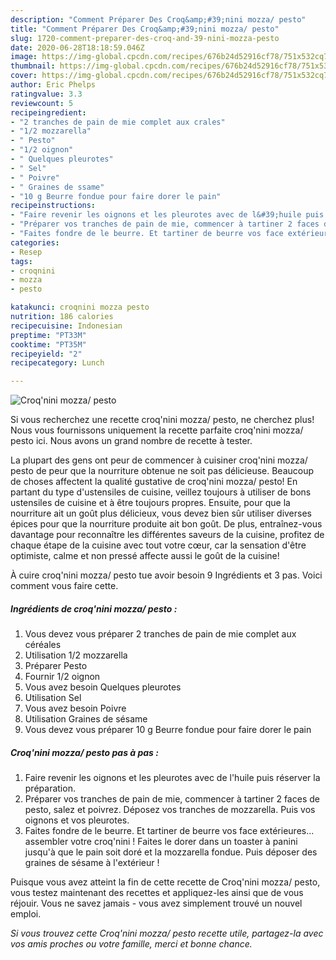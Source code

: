 ```yaml
---
description: "Comment Préparer Des Croq&amp;#39;nini mozza/ pesto"
title: "Comment Préparer Des Croq&amp;#39;nini mozza/ pesto"
slug: 1720-comment-preparer-des-croq-and-39-nini-mozza-pesto
date: 2020-06-28T18:18:59.046Z
image: https://img-global.cpcdn.com/recipes/676b24d52916cf78/751x532cq70/croqnini-mozza-pesto-photo-principale-de-la-recette.jpg
thumbnail: https://img-global.cpcdn.com/recipes/676b24d52916cf78/751x532cq70/croqnini-mozza-pesto-photo-principale-de-la-recette.jpg
cover: https://img-global.cpcdn.com/recipes/676b24d52916cf78/751x532cq70/croqnini-mozza-pesto-photo-principale-de-la-recette.jpg
author: Eric Phelps
ratingvalue: 3.3
reviewcount: 5
recipeingredient:
- "2 tranches de pain de mie complet aux crales"
- "1/2 mozzarella"
- " Pesto"
- "1/2 oignon"
- " Quelques pleurotes"
- " Sel"
- " Poivre"
- " Graines de ssame"
- "10 g Beurre fondue pour faire dorer le pain"
recipeinstructions:
- "Faire revenir les oignons et les pleurotes avec de l&#39;huile puis réserver la préparation."
- "Préparer vos tranches de pain de mie, commencer à tartiner 2 faces de pesto, salez et poivrez. Déposez vos tranches de mozzarella. Puis vos oignons et vos pleurotes."
- "Faites fondre de le beurre. Et tartiner de beurre vos face extérieures... assembler votre croq&#39;nini ! Faites le dorer dans un toaster à panini jusqu&#39;à que le pain soit doré et la mozzarella fondue. Puis déposer des graines de sésame à l&#39;extérieur !"
categories:
- Resep
tags:
- croqnini
- mozza
- pesto

katakunci: croqnini mozza pesto 
nutrition: 186 calories
recipecuisine: Indonesian
preptime: "PT33M"
cooktime: "PT35M"
recipeyield: "2"
recipecategory: Lunch

---
```



![Croq&#39;nini mozza/ pesto](https://img-global.cpcdn.com/recipes/676b24d52916cf78/751x532cq70/croqnini-mozza-pesto-photo-principale-de-la-recette.jpg)

Si vous recherchez une recette croq&#39;nini mozza/ pesto, ne cherchez plus! Nous vous fournissons uniquement la recette parfaite croq&#39;nini mozza/ pesto ici. Nous avons un grand nombre de recette à tester.

La plupart des gens ont peur de commencer à cuisiner croq&#39;nini mozza/ pesto de peur que la nourriture obtenue ne soit pas délicieuse. Beaucoup de choses affectent la qualité gustative de croq&#39;nini mozza/ pesto! En partant du type d'ustensiles de cuisine, veillez toujours à utiliser de bons ustensiles de cuisine et à être toujours propres. Ensuite, pour que la nourriture ait un goût plus délicieux, vous devez bien sûr utiliser diverses épices pour que la nourriture produite ait bon goût. De plus, entraînez-vous davantage pour reconnaître les différentes saveurs de la cuisine, profitez de chaque étape de la cuisine avec tout votre cœur, car la sensation d'être optimiste, calme et non pressé affecte aussi le goût de la cuisine!

<!--inarticleads1-->

À cuire croq&#39;nini mozza/ pesto tue avoir besoin 9 Ingrédients et 3 pas. Voici comment vous faire cette.

##### Ingrédients de croq&#39;nini mozza/ pesto :

1. Vous devez vous préparer 2 tranches de pain de mie complet aux céréales
1. Utilisation 1/2 mozzarella
1. Préparer  Pesto
1. Fournir 1/2 oignon
1. Vous avez besoin  Quelques pleurotes
1. Utilisation  Sel
1. Vous avez besoin  Poivre
1. Utilisation  Graines de sésame
1. Vous devez vous préparer 10 g Beurre fondue pour faire dorer le pain




<!--inarticleads2-->

##### Croq&#39;nini mozza/ pesto pas à pas :

1. Faire revenir les oignons et les pleurotes avec de l&#39;huile puis réserver la préparation.
1. Préparer vos tranches de pain de mie, commencer à tartiner 2 faces de pesto, salez et poivrez. Déposez vos tranches de mozzarella. Puis vos oignons et vos pleurotes.
1. Faites fondre de le beurre. Et tartiner de beurre vos face extérieures... assembler votre croq&#39;nini ! Faites le dorer dans un toaster à panini jusqu&#39;à que le pain soit doré et la mozzarella fondue. Puis déposer des graines de sésame à l&#39;extérieur !




<!--inarticleads1-->

<p>
Puisque vous avez atteint la fin de cette recette de Croq&#39;nini mozza/ pesto, vous testez maintenant des recettes et appliquez-les ainsi que de vous réjouir. Vous ne savez jamais - vous avez simplement trouvé un nouvel emploi.
</p>

<p>
<i>Si vous trouvez cette Croq&#39;nini mozza/ pesto recette utile, partagez-la avec vos amis proches ou votre famille, merci et bonne chance.</i>
</p>
